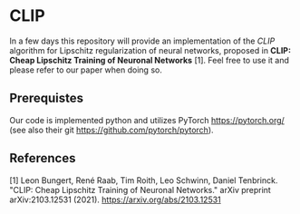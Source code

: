 # CLIP
In a few days this repository will provide an implementation of the *CLIP* algorithm for Lipschitz regularization of neural networks, proposed in **CLIP: Cheap Lipschitz Training of Neuronal Networks** [1].
Feel free to use it and please refer to our paper when doing so.

## Prerequistes
Our code is implemented python and utilizes PyTorch https://pytorch.org/ (see also their git https://github.com/pytorch/pytorch). 

## References
[1] Leon Bungert, René Raab, Tim Roith, Leo Schwinn, Daniel Tenbrinck. "CLIP: Cheap Lipschitz Training of Neuronal Networks." arXiv preprint arXiv:2103.12531 (2021). https://arxiv.org/abs/2103.12531


